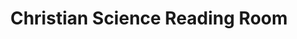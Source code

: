 ---
title: "Christian Science Reading Room"
url: /egham/christian-science-reading-room/
shop: books
---